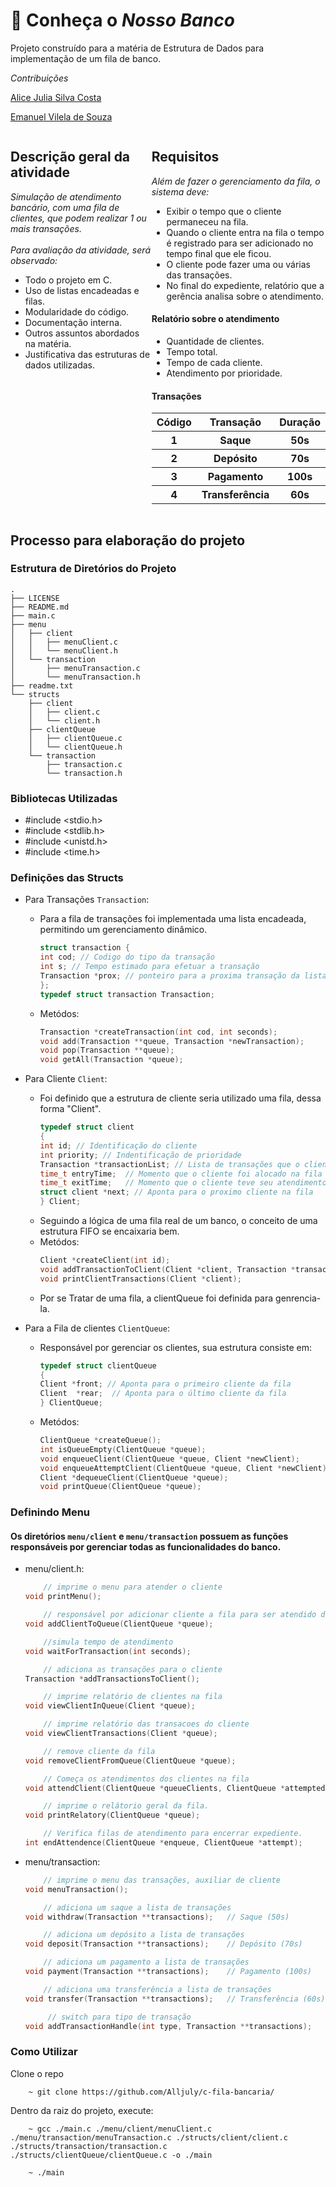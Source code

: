 # 🫰 Conheça o _Nosso Banco_
Projeto construído para a matéria de Estrutura de Dados para implementação de um fila de banco.

_Contribuições_ 

[Alice Julia Silva Costa](https://github.com/Alljuly)

[Emanuel Vilela de Souza](https://github.com/emanuelvsz)
<div style="display: flex; flex-direction:row;">
    <div style="box-sizing: border-box;">
    <h2>Descrição geral da atividade</h2>
    <i>Simulação de atendimento bancário, com uma fila de clientes, que podem realizar 1 ou mais transações.</i>
    <br>
    <br>
    <i>Para avaliação da atividade, será observado:</i>
    <ul>
      <li>Todo o projeto em C.</li>
      <li>Uso de listas encadeadas e filas.</li>
      <li>Modularidade do código.</li>
      <li>Documentação interna.</li>
      <li>Outros assuntos abordados na matéria.</li>
      <li>Justificativa das estruturas de dados utilizadas.</li>
    </ul>
  </div>
    <div style=" box-sizing: border-box;">
    <h2>Requisitos</h2>
    <i>Além de fazer o gerenciamento da fila, o sistema deve:</i>
    <ul>
      <li>Exibir o tempo que o cliente permaneceu na fila.</li>
      <li>Quando o cliente entra na fila o tempo é registrado para ser adicionado no tempo final que ele ficou.</li>
      <li>O cliente pode fazer uma ou várias das transações.</li>
      <li>No final do expediente, relatório que a gerência analisa sobre o atendimento.</li>
    </ul>
    <h4>Relatório sobre o atendimento</h4>
    <ul>
      <li>Quantidade de clientes.</li>
      <li>Tempo total.</li>
      <li>Tempo de cada cliente.</li>
      <li>Atendimento por prioridade.</li>
    </ul>
    <h4>Transações</h4>
    <table>
      <tr>
      <th>Código</th>
      <th>Transação</th> 
      <th>Duração</th> 
      </tr>
      <tr>
      <th>1</th>
      <th>Saque</th> 
      <th>50s</th> 
      </tr>
      <tr>
      <th>2</th>
      <th>Depósito</th> 
      <th>70s</th> 
      </tr>
      <tr>
      <th>3</th>
      <th>Pagamento</th> 
      <th>100s</th> 
      </tr>
      <tr>
      <th>4</th>
      <th>Transferência</th> 
      <th>60s</th> 
      </tr>
      </table>
    </td>
  </tr>
</table>
  </div>
  

</div>

## Processo para elaboração do projeto

### Estrutura de Diretórios do Projeto

```shell
.
├── LICENSE
├── README.md
├── main.c
├── menu
│   ├── client
│   │   ├── menuClient.c
│   │   └── menuClient.h
│   └── transaction
│       ├── menuTransaction.c
│       └── menuTransaction.h
├── readme.txt
└── structs
    ├── client
    │   ├── client.c
    │   └── client.h
    ├── clientQueue
    │   ├── clientQueue.c
    │   └── clientQueue.h
    └── transaction
        ├── transaction.c
        └── transaction.h
```

### Bibliotecas Utilizadas
- #include <stdio.h>
- #include <stdlib.h>
- #include <unistd.h>
- #include <time.h>

### Definições das Structs

- Para Transações `Transaction`:
  - Para a fila de transações foi implementada uma lista encadeada, permitindo um gerenciamento dinâmico.
    ```C
    struct transaction {
    int cod; // Codigo do tipo da transação
    int s; // Tempo estimado para efetuar a transação
    Transaction *prox; // ponteiro para a proxima transação da lista
    };
    typedef struct transaction Transaction;
    ```
  - Metódos:
    ```C
    Transaction *createTransaction(int cod, int seconds);
    void add(Transaction **queue, Transaction *newTransaction);
    void pop(Transaction **queue);
    void getAll(Transaction *queue);
    ```
      
- Para Cliente `Client`:
  - Foi definido que a estrutura de cliente seria utilizado uma fila, dessa forma "Client".
    ```C
    typedef struct client
    {
    int id; // Identificação do cliente
    int priority; // Indentificação de prioridade
    Transaction *transactionList; // Lista de transações que o cliente irá realizar
    time_t entryTime;  // Momento que o cliente foi alocado na fila
    time_t exitTime;   // Momento que o cliente teve seu atendimento finalizado
    struct client *next; // Aponta para o proximo cliente na fila 
    } Client;
    ```
  - Seguindo a lógica de uma fila real de um banco, o conceito de uma estrutura FIFO se encaixaria bem.
  - Metódos:
    ```C
    Client *createClient(int id);
    void addTransactionToClient(Client *client, Transaction *transaction);
    void printClientTransactions(Client *client);
    ```
  - Por se Tratar de uma fila, a clientQueue foi definida para genrencia-la.
    
- Para a Fila de clientes `ClientQueue`:
  - Responsável por gerenciar os clientes, sua estrutura consiste em:
    ```C
    typedef struct clientQueue
    {
    Client *front; // Aponta para o primeiro cliente da fila
    Client  *rear;  // Aponta para o último cliente da fila
    } ClientQueue;
    ```
  - Metódos:
    ```C
    ClientQueue *createQueue();
    int isQueueEmpty(ClientQueue *queue);
    void enqueueClient(ClientQueue *queue, Client *newClient);
    void enqueueAttemptClient(ClientQueue *queue, Client *newClient);
    Client *dequeueClient(ClientQueue *queue);
    void printQueue(ClientQueue *queue);
    ```
    
### Definindo Menu
#### Os diretórios `menu/client` e `menu/transaction` possuem as funções responsáveis por gerenciar todas as funcionalidades do banco.
  - menu/client.h:
    ```C
        // imprime o menu para atender o cliente
    void printMenu();

        // responsável por adicionar cliente a fila para ser atendido de acordo sua prioridade
    void addClientToQueue(ClientQueue *queue);
    
        //simula tempo de atendimento
    void waitForTransaction(int seconds);
    
        // adiciona as transações para o cliente
    Transaction *addTransactionsToClient();

        // imprime relatório de clientes na fila
    void viewClientInQueue(Client *queue);

        // imprime relatório das transacoes do cliente
    void viewClientTransactions(Client *queue);

        // remove cliente da fila 
    void removeClientFromQueue(ClientQueue *queue);
    
        // Começa os atendimentos dos clientes na fila
    void attendClient(ClientQueue *queueClients, ClientQueue *attemptedClients);

        // imprime o relátorio geral da fila.
    void printRelatory(ClientQueue *queue);
    
        // Verifica filas de atendimento para encerrar expediente.
    int endAttendence(ClientQueue *enqueue, ClientQueue *attempt);
    ```    
  - menu/transaction:
    ```C
        // imprime o menu das transações, auxiliar de cliente
    void menuTransaction();

        // adiciona um saque a lista de transações
    void withdraw(Transaction **transactions);   // Saque (50s)
    
        // adiciona um depósito a lista de transações
    void deposit(Transaction **transactions);    // Depósito (70s)
    
        // adiciona um pagamento a lista de transações
    void payment(Transaction **transactions);    // Pagamento (100s)
    
        // adiciona uma transferência a lista de transações
    void transfer(Transaction **transactions);   // Transferência (60s)
    
         // switch para tipo de transação
    void addTransactionHandle(int type, Transaction **transactions);
    ```
### Como Utilizar

Clone o repo
```Shell
    ~ git clone https://github.com/Alljuly/c-fila-bancaria/
```
Dentro da raiz do projeto, execute:
```Shell
    ~ gcc ./main.c ./menu/client/menuClient.c ./menu/transaction/menuTransaction.c ./structs/client/client.c ./structs/transaction/transaction.c ./structs/clientQueue/clientQueue.c -o ./main

    ~ ./main
```


